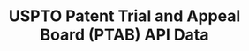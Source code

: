 ---
layout: default
description: ''
last_edit: Fri, 03 Dec 2021 11:29:44 GMT
shortname: ptab
title: 'USPTO Patent Trial and Appeal Board (PTAB) API Data '
uuid: 76d0ee06-c78e-4a5a-ba1a-f0b41378b3cd
---